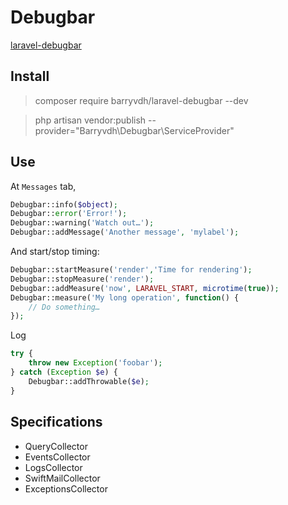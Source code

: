 # Debugbar
[laravel-debugbar](https://github.com/barryvdh/laravel-debugbar)

## Install
> composer require barryvdh/laravel-debugbar --dev

> php artisan vendor:publish --provider="Barryvdh\Debugbar\ServiceProvider"

## Use
At `Messages` tab,
```php
Debugbar::info($object);
Debugbar::error('Error!');
Debugbar::warning('Watch out…');
Debugbar::addMessage('Another message', 'mylabel');
```

And start/stop timing:
```php
Debugbar::startMeasure('render','Time for rendering');
Debugbar::stopMeasure('render');
Debugbar::addMeasure('now', LARAVEL_START, microtime(true));
Debugbar::measure('My long operation', function() {
    // Do something…
});
```

Log
```php
try {
    throw new Exception('foobar');
} catch (Exception $e) {
    Debugbar::addThrowable($e);
}
```

## Specifications
- QueryCollector
- EventsCollector
- LogsCollector
- SwiftMailCollector
- ExceptionsCollector
